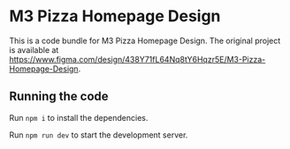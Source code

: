 
  # M3 Pizza Homepage Design

  This is a code bundle for M3 Pizza Homepage Design. The original project is available at https://www.figma.com/design/438Y71fL64Nq8tY6Hqzr5E/M3-Pizza-Homepage-Design.

  ## Running the code

  Run `npm i` to install the dependencies.

  Run `npm run dev` to start the development server.
  